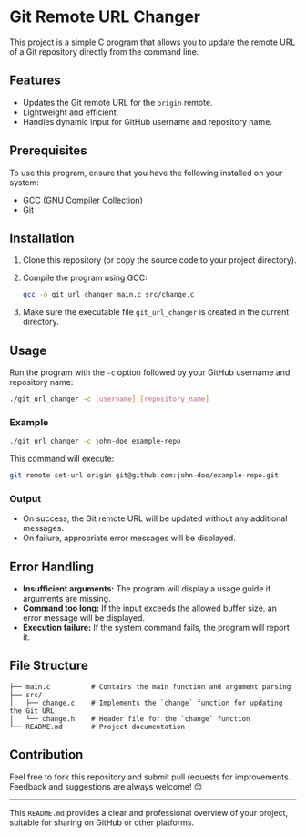 # Git Remote URL Changer

This project is a simple C program that allows you to update the remote URL of a Git repository directly from the command line.

## Features

- Updates the Git remote URL for the `origin` remote.
- Lightweight and efficient.
- Handles dynamic input for GitHub username and repository name.

## Prerequisites

To use this program, ensure that you have the following installed on your system:

- GCC (GNU Compiler Collection)
- Git

## Installation

1. Clone this repository (or copy the source code to your project directory).
2. Compile the program using GCC:

   ```bash
   gcc -o git_url_changer main.c src/change.c
   ```

3. Make sure the executable file `git_url_changer` is created in the current directory.

## Usage

Run the program with the `-c` option followed by your GitHub username and repository name:

```bash
./git_url_changer -c [username] [repository_name]
```

### Example

```bash
./git_url_changer -c john-doe example-repo
```

This command will execute:

```bash
git remote set-url origin git@github.com:john-doe/example-repo.git
```

### Output

- On success, the Git remote URL will be updated without any additional messages.
- On failure, appropriate error messages will be displayed.

## Error Handling

- **Insufficient arguments:** The program will display a usage guide if arguments are missing.
- **Command too long:** If the input exceeds the allowed buffer size, an error message will be displayed.
- **Execution failure:** If the system command fails, the program will report it.

## File Structure

```
├── main.c          # Contains the main function and argument parsing
├── src/
│   ├── change.c    # Implements the `change` function for updating the Git URL
│   └── change.h    # Header file for the `change` function
└── README.md       # Project documentation
```


## Contribution

Feel free to fork this repository and submit pull requests for improvements. Feedback and suggestions are always welcome! 😊

---

This `README.md` provides a clear and professional overview of your project, suitable for sharing on GitHub or other platforms.
